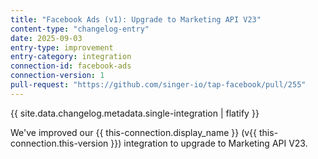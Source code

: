```yaml
---
title: "Facebook Ads (v1): Upgrade to Marketing API V23"
content-type: "changelog-entry"
date: 2025-09-03
entry-type: improvement
entry-category: integration
connection-id: facebook-ads
connection-version: 1
pull-request: "https://github.com/singer-io/tap-facebook/pull/255"
---
```

{{ site.data.changelog.metadata.single-integration | flatify }}

We've improved our {{ this-connection.display_name }} (v{{ this-connection.this-version }}) integration to upgrade to Marketing API V23.